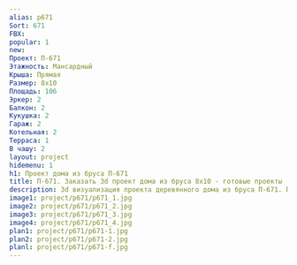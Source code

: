 ```yaml
---
alias: p671
Sort: 671
FBX: 
popular: 1
new: 
Проект: П-671
Этажность: Мансардный
Крыша: Прямая
Размер: 8х10
Площадь: 106
Эркер: 2
Балкон: 2
Кукушка: 2
Гараж: 2
Котельная: 2
Терраса: 1
В чашу: 2
layout: project
hidemenu: 1
h1: Проект дома из бруса П-671
title: П-671. Заказать 3d проект дома из бруса 8х10 - готовые проекты
description: 3d визуализация проекта деревянного дома из бруса П-671. Площадь 106 м2, размер 8х10. Вы можете внести любые изменения в проект.
image1: project/p671/p671_1.jpg
image2: project/p671/p671_2.jpg
image3: project/p671/p671_3.jpg
image4: project/p671/p671_4.jpg
plan1: project/p671/p671-1.jpg
plan2: project/p671/p671-2.jpg
planl: project/p671/p671-f.jpg
---
```

